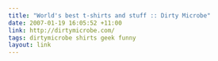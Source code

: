 ```yaml
---
title: "World's best t-shirts and stuff :: Dirty Microbe"
date: 2007-01-19 16:05:52 +11:00
link: http://dirtymicrobe.com/
tags: dirtymicrobe shirts geek funny
layout: link
---
```

